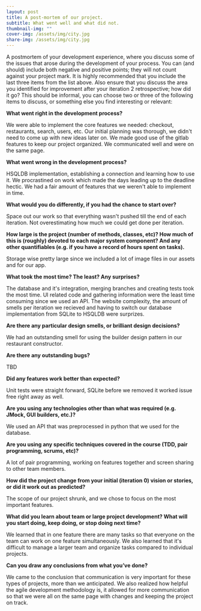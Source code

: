 ```yaml
---
layout: post
title: A post-mortem of our project.
subtitle: What went well and what did not.
thumbnail-img: ""
cover-img: /assets/img/city.jpg
share-img: /assets/img/city.jpg
---
```


A postmortem of your development experience, where you discuss some of the issues that arose during the development of your process. You can (and should) include both negative and positive points; they will not count against your project mark. It is highly recommended that you include the last three items from the list above. Also ensure that you discuss the area you identified for improvement after your iteration 2 retrospective; how did it go? This should be informal, you can choose two or three of the following items to discuss, or something else you find interesting or relevant:


**What went right in the development process?**


We were able to implement the core features we needed: checkout, restaurants, search, users, etc.
Our initial planning was thorough, we didn't need to come up with new ideas later on.
We made good use of the gitlab features to keep our project organized. 
We communicated well and were on the same page. 


**What went wrong in the development process?**


HSQLDB implementation, establishing a connection and learning how to use it. 
We procrastined on work which made the days leading up to the deadline hectic. 
We had a fair amount of features that we weren't able to implement in time. 


**What would you do differently, if you had the chance to start over?**


Space out our work so that everything wasn't pushed till the end of each iteration.
Not overestimating how much we could get done per iteration.


**How large is the project (number of methods, classes, etc)? How much of this is (roughly) devoted to each major system component? And any other quantifiables (e.g. if you have a record of hours spent on tasks).**


Storage wise pretty large since we included a lot of image files in our assets and for our app.


**What took the most time? The least? Any surprises?**


The database and it's integration, merging branches and creating tests took the most time. 
UI related code and gathering information were the least time consuming since we used an API.
The website complexity, the amount of smells per iteration we recieved and having to switch our database implementation from SQLite to HSQLDB were surprizes. 


**Are there any particular design smells, or brilliant design decisions?**


We had an outstanding smell for using the builder design pattern in our restaurant constructor.

**Are there any outstanding bugs?**


TBD

**Did any features work better than expected?**


Unit tests were straight forward, SQLite before we removed it worked issue free right away as well.


**Are you using any technologies other than what was required (e.g. JMock, GUI builders, etc.)?**


We used an API that was preprocessed in python that we used for the database.


**Are you using any specific techniques covered in the course (TDD, pair programming, scrums, etc)?**


A lot of pair programming, working on features together and screen sharing to other team members. 


**How did the project change from your initial (iteration 0) vision or stories, or did it work out as predicted?**


The scope of our project shrunk, and we chose to focus on the most important features.


**What did you learn about team or large project development? What will you start doing, keep doing, or stop doing next time?**


We learned that in one feature there are many tasks so that everyone on the team can work on one feature simultaneously. We also learned that it's difficult to manage a larger team and organize tasks compared to individual projects.


**Can you draw any conclusions from what you’ve done?**


We came to the conclusion that communication is very important for these types of projects, more than we anticipated. We also realized how helpful the agile development methodology is, it allowed for more communication so that we were all on the same page with changes and keeping the project on track. 
